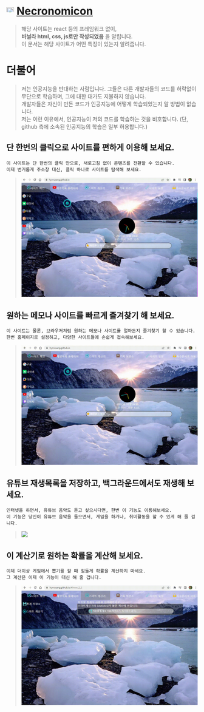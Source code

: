 # <img src="effect/img/icon-igo.png" style="width: 20px; height: 20px;"> [Necronomicon](https://hynrusang.github.io/)
> 해당 사이트는 react 등의 프레임워크 없이,  
> **바닐라 html, css, js로만 작성되었음** 을 알립니다.  
> 이 문서는 해당 사이트가 어떤 특징이 있는지 알려줍니다.
# 더불어
> 저는 인공지능을 반대하는 사람입니다.
> 그들은 다른 개발자들의 코드를 허락없이 무단으로 학습하며, 그에 대한 대가도 지불하지 않습니다.  
> 개발자들은 자신이 만든 코드가 인공지능에 어떻게 학습되었는지 알 방법이 없습니다.  
> 저는 이런 이유에서, 인공지능이 저의 코드를 학습하는 것을 비호합니다. (단, github 측에 소속된 인공지능의 학습은 일부 허용합니다.)  
## 단 한번의 클릭으로 사이트를 편하게 이용해 보세요.
```
이 사이트는 단 한번의 클릭 만으로, 새로고침 없이 콘텐츠를 전환할 수 있습니다.  
이제 번거롭게 주소창 대신, 클릭 하나로 사이트를 탐색해 보세요.
```
> <img src="public/help/1.gif">
  
## 원하는 메모나 사이트를 빠르게 즐겨찾기 해 보세요.
```
이 사이트는 몰론, 브라우저처럼 원하는 메모나 사이트를 얼마든지 즐겨찾기 할 수 있습니다.  
한번 홈페이지로 설정하고, 다양한 사이트들에 손쉽게 접속해보세요.
```
> <img src="public/help/2.gif">
  
## 유튜브 재생목록을 저장하고, 백그라운드에서도 재생해 보세요.
```
인터넷을 하면서, 유튜브 음악도 듣고 싶으시다면, 한번 이 기능도 이용해보세요.  
이 기능은 당신이 유튜브 음악을 들으면서, 게임을 하거나, 취미활동을 할 수 있게 해 줄 겁니다.
```
> <img src="public/help/3.gif">
  
## 이 계산기로 원하는 확률을 계산해 보세요.
```
이제 더이상 게임에서 뽑기를 할 때 힘들게 확률을 계산하지 마세요.  
그 계산은 이제 이 기능이 대신 해 줄 겁니다.
```
> <img src="public/help/4.gif">
